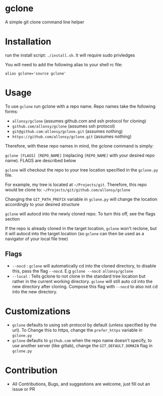 # gclone
A simple git clone command line helper

# Installation
run the install script: `./install.sh`. It will require sudo privledges

You will need to add the following alias to your shell rc file:

`alias gclone='source gclone'`

# Usage
To use `gclone` run gclone with a repo name. Repo names take the following forms:

* `allonsy/gclone` (assumes github.com and ssh protocol for cloning)
* `github.com/allonsy/gclone` (assumes ssh protocol)
* `git@github.com:allonsy/gclone.git` (assumes nothing)
* `https://github.com/allonsy/gclone.git` (assumes nothing)

Therefore, with these repo names in mind, the gclone command is simply:

`gclone [FLAGS] [REPO_NAME]` (replacing `[REPO_NAME]` with your desired repo name). FLAGS are described below

`gclone` will checkout the repo to your tree location specified in the `gclone.py` file. 

For example, my tree is located at `~/Projects/git`. Therefore, this repo would be clone to: `~/Projects/git/github.com/allonsy/gclone`

Changing the `GIT_PATH_PREFIX` variable in `gclone.py` will change the location accordingly to your desired structure

`gclone` will autocd into the newly cloned repo. To turn this off, see the flags section

If the repo is already cloned in the target location, `gclone` won't reclone, but it will autocd into the target location (so `gclone` can then be used as a navigator of your local file tree)

## Flags

* `--nocd` : `gclone` will automatically cd into the cloned directory, to disable this, pass the flag `--nocd`. E.g `gclone --nocd allonsy/gclone`
* `--local` : Tells gclone to not clone in the standard tree location but rather in the current working directory. `gclone` will still auto cd into the new directory after cloning. Compose this flag with `--nocd` to also not cd into the new directory.

# Customizations
* `gclone` defaults to using ssh protocol by default (unless specified by the url). To Change this to https, change the `prefer_https` variable in `gclone.py`
* `gclone` defaults to `github.com` when the repo name doesn't specify, to use another server (like gitlab), change the `GIT_DEFAULT_DOMAIN` flag in `gclone.py`

# Contribution
* All Contributions, Bugs, and suggestions are welcome, just fill out an issue or PR
